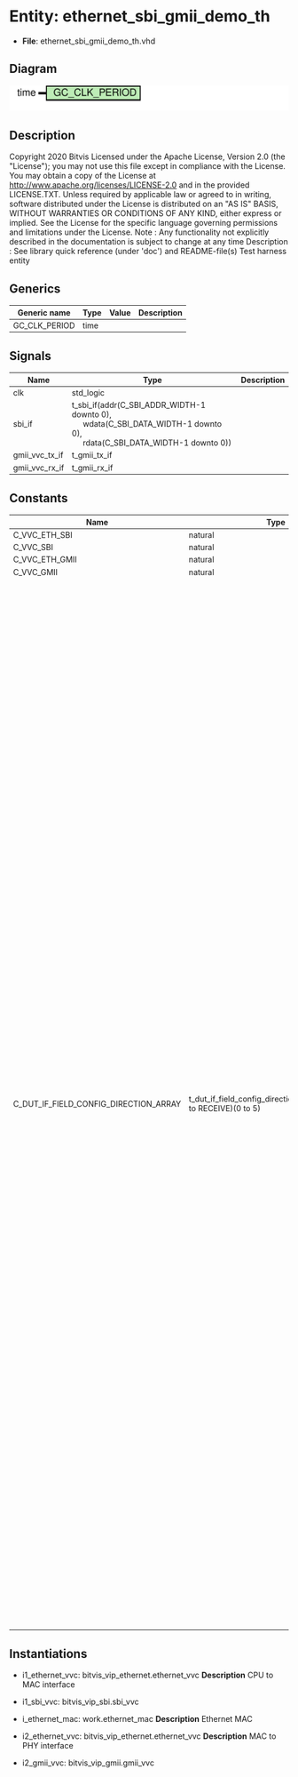 # Entity: ethernet_sbi_gmii_demo_th

- **File**: ethernet_sbi_gmii_demo_th.vhd
## Diagram

![Diagram](ethernet_sbi_gmii_demo_th.svg "Diagram")
## Description

Copyright 2020 Bitvis
Licensed under the Apache License, Version 2.0 (the "License"); you may not use this file except in compliance with the License.
You may obtain a copy of the License at http://www.apache.org/licenses/LICENSE-2.0 and in the provided LICENSE.TXT.
Unless required by applicable law or agreed to in writing, software distributed under the License is distributed on
an "AS IS" BASIS, WITHOUT WARRANTIES OR CONDITIONS OF ANY KIND, either express or implied.
See the License for the specific language governing permissions and limitations under the License.
Note : Any functionality not explicitly described in the documentation is subject to change at any time
Description : See library quick reference (under 'doc') and README-file(s)
Test harness entity
## Generics

| Generic name  | Type | Value | Description |
| ------------- | ---- | ----- | ----------- |
| GC_CLK_PERIOD | time |       |             |
## Signals

| Name           | Type                                                                                                                                                                                                                                                              | Description |
| -------------- | ----------------------------------------------------------------------------------------------------------------------------------------------------------------------------------------------------------------------------------------------------------------- | ----------- |
| clk            | std_logic                                                                                                                                                                                                                                                         |             |
| sbi_if         | t_sbi_if(addr(C_SBI_ADDR_WIDTH-1 downto 0),<br><span style="padding-left:20px">                                    wdata(C_SBI_DATA_WIDTH-1 downto 0),<br><span style="padding-left:20px">                                    rdata(C_SBI_DATA_WIDTH-1 downto 0)) |             |
| gmii_vvc_tx_if | t_gmii_tx_if                                                                                                                                                                                                                                                      |             |
| gmii_vvc_rx_if | t_gmii_rx_if                                                                                                                                                                                                                                                      |             |
## Constants

| Name                                  | Type                                                               | Value                                                                                                                                                                                                                                                                                                                                                                                                                                                                                                                                                                                                                                                                                                                                                                                                                                                                                                                                                                                                                                                                                                                                                                                                                                                                                                                                                                                                                                                                                                                                                                                                                                                                                                                                                                                                                                                                                                                                                                                                                                                                                                                                                                                                                                                                                                                                                                                                                                                                                                                                                                                                                                                                                                                                                                                                                                                                                                                                                                                                                                                                                                                                                                                                                                                                                                                                                                                                                                                                                                                                                                                                                                                                                                                                                                                                                                                                                                                                                                                                                                                                                                                                                                                                                                                                                                                                                                                                                                                                                                                           | Description                                                                                         |
| ------------------------------------- | ------------------------------------------------------------------ | ------------------------------------------------------------------------------------------------------------------------------------------------------------------------------------------------------------------------------------------------------------------------------------------------------------------------------------------------------------------------------------------------------------------------------------------------------------------------------------------------------------------------------------------------------------------------------------------------------------------------------------------------------------------------------------------------------------------------------------------------------------------------------------------------------------------------------------------------------------------------------------------------------------------------------------------------------------------------------------------------------------------------------------------------------------------------------------------------------------------------------------------------------------------------------------------------------------------------------------------------------------------------------------------------------------------------------------------------------------------------------------------------------------------------------------------------------------------------------------------------------------------------------------------------------------------------------------------------------------------------------------------------------------------------------------------------------------------------------------------------------------------------------------------------------------------------------------------------------------------------------------------------------------------------------------------------------------------------------------------------------------------------------------------------------------------------------------------------------------------------------------------------------------------------------------------------------------------------------------------------------------------------------------------------------------------------------------------------------------------------------------------------------------------------------------------------------------------------------------------------------------------------------------------------------------------------------------------------------------------------------------------------------------------------------------------------------------------------------------------------------------------------------------------------------------------------------------------------------------------------------------------------------------------------------------------------------------------------------------------------------------------------------------------------------------------------------------------------------------------------------------------------------------------------------------------------------------------------------------------------------------------------------------------------------------------------------------------------------------------------------------------------------------------------------------------------------------------------------------------------------------------------------------------------------------------------------------------------------------------------------------------------------------------------------------------------------------------------------------------------------------------------------------------------------------------------------------------------------------------------------------------------------------------------------------------------------------------------------------------------------------------------------------------------------------------------------------------------------------------------------------------------------------------------------------------------------------------------------------------------------------------------------------------------------------------------------------------------------------------------------------------------------------------------------------------------------------------------------------------------------------------------------- | --------------------------------------------------------------------------------------------------- |
| C_VVC_ETH_SBI                         | natural                                                            |  1                                                                                                                                                                                                                                                                                                                                                                                                                                                                                                                                                                                                                                                                                                                                                                                                                                                                                                                                                                                                                                                                                                                                                                                                                                                                                                                                                                                                                                                                                                                                                                                                                                                                                                                                                                                                                                                                                                                                                                                                                                                                                                                                                                                                                                                                                                                                                                                                                                                                                                                                                                                                                                                                                                                                                                                                                                                                                                                                                                                                                                                                                                                                                                                                                                                                                                                                                                                                                                                                                                                                                                                                                                                                                                                                                                                                                                                                                                                                                                                                                                                                                                                                                                                                                                                                                                                                                                                                                                                                                                                              |                                                                                                     |
| C_VVC_SBI                             | natural                                                            |  1                                                                                                                                                                                                                                                                                                                                                                                                                                                                                                                                                                                                                                                                                                                                                                                                                                                                                                                                                                                                                                                                                                                                                                                                                                                                                                                                                                                                                                                                                                                                                                                                                                                                                                                                                                                                                                                                                                                                                                                                                                                                                                                                                                                                                                                                                                                                                                                                                                                                                                                                                                                                                                                                                                                                                                                                                                                                                                                                                                                                                                                                                                                                                                                                                                                                                                                                                                                                                                                                                                                                                                                                                                                                                                                                                                                                                                                                                                                                                                                                                                                                                                                                                                                                                                                                                                                                                                                                                                                                                                                              |                                                                                                     |
| C_VVC_ETH_GMII                        | natural                                                            |  2                                                                                                                                                                                                                                                                                                                                                                                                                                                                                                                                                                                                                                                                                                                                                                                                                                                                                                                                                                                                                                                                                                                                                                                                                                                                                                                                                                                                                                                                                                                                                                                                                                                                                                                                                                                                                                                                                                                                                                                                                                                                                                                                                                                                                                                                                                                                                                                                                                                                                                                                                                                                                                                                                                                                                                                                                                                                                                                                                                                                                                                                                                                                                                                                                                                                                                                                                                                                                                                                                                                                                                                                                                                                                                                                                                                                                                                                                                                                                                                                                                                                                                                                                                                                                                                                                                                                                                                                                                                                                                                              |                                                                                                     |
| C_VVC_GMII                            | natural                                                            |  2                                                                                                                                                                                                                                                                                                                                                                                                                                                                                                                                                                                                                                                                                                                                                                                                                                                                                                                                                                                                                                                                                                                                                                                                                                                                                                                                                                                                                                                                                                                                                                                                                                                                                                                                                                                                                                                                                                                                                                                                                                                                                                                                                                                                                                                                                                                                                                                                                                                                                                                                                                                                                                                                                                                                                                                                                                                                                                                                                                                                                                                                                                                                                                                                                                                                                                                                                                                                                                                                                                                                                                                                                                                                                                                                                                                                                                                                                                                                                                                                                                                                                                                                                                                                                                                                                                                                                                                                                                                                                                                              |                                                                                                     |
| C_DUT_IF_FIELD_CONFIG_DIRECTION_ARRAY | t_dut_if_field_config_direction_array(TRANSMIT to RECEIVE)(0 to 5) |      (TRANSMIT => (0 => (dut_address => C_ETH_ADDR_INVALID,<br><span style="padding-left:20px">  dut_address_increment => 0,<br><span style="padding-left:20px"> data_width => C_SBI_DATA_WIDTH,<br><span style="padding-left:20px"> use_field => false,<br><span style="padding-left:20px"> field_description => "TX Preamble and SFD"),<br><span style="padding-left:20px">                   1 => (dut_address => C_ETH_ADDR_MAC_DEST,<br><span style="padding-left:20px"> dut_address_increment => 0,<br><span style="padding-left:20px"> data_width => C_SBI_DATA_WIDTH,<br><span style="padding-left:20px"> use_field => true,<br><span style="padding-left:20px">  field_description => "TX MAC destination "),<br><span style="padding-left:20px">                   2 => (dut_address => C_ETH_ADDR_MAC_SRC,<br><span style="padding-left:20px">  dut_address_increment => 0,<br><span style="padding-left:20px"> data_width => C_SBI_DATA_WIDTH,<br><span style="padding-left:20px"> use_field => true,<br><span style="padding-left:20px">  field_description => "TX MAC source      "),<br><span style="padding-left:20px">                   3 => (dut_address => C_ETH_ADDR_PAY_LEN,<br><span style="padding-left:20px">  dut_address_increment => 0,<br><span style="padding-left:20px"> data_width => C_SBI_DATA_WIDTH,<br><span style="padding-left:20px"> use_field => true,<br><span style="padding-left:20px">  field_description => "TX payload length  "),<br><span style="padding-left:20px">                   4 => (dut_address => C_ETH_ADDR_PAYLOAD,<br><span style="padding-left:20px">  dut_address_increment => 0,<br><span style="padding-left:20px"> data_width => C_SBI_DATA_WIDTH,<br><span style="padding-left:20px"> use_field => true,<br><span style="padding-left:20px">  field_description => "TX payload         "),<br><span style="padding-left:20px">                   5 => (dut_address => C_ETH_ADDR_INVALID,<br><span style="padding-left:20px">  dut_address_increment => 0,<br><span style="padding-left:20px"> data_width => C_SBI_DATA_WIDTH,<br><span style="padding-left:20px"> use_field => false,<br><span style="padding-left:20px"> field_description => "TX FCS             ")),<br><span style="padding-left:20px">     RECEIVE =>   (0 => (dut_address => C_ETH_ADDR_INVALID,<br><span style="padding-left:20px">  dut_address_increment => 0,<br><span style="padding-left:20px"> data_width => C_SBI_DATA_WIDTH,<br><span style="padding-left:20px"> use_field => true,<br><span style="padding-left:20px">  field_description => "RX NOT USING ADDR  "),<br><span style="padding-left:20px">                   1 => (dut_address => C_ETH_ADDR_INVALID,<br><span style="padding-left:20px">  dut_address_increment => 0,<br><span style="padding-left:20px"> data_width => C_SBI_DATA_WIDTH,<br><span style="padding-left:20px"> use_field => true,<br><span style="padding-left:20px">  field_description => "RX NOT USING ADDR  "),<br><span style="padding-left:20px">                   2 => (dut_address => C_ETH_ADDR_INVALID,<br><span style="padding-left:20px">  dut_address_increment => 0,<br><span style="padding-left:20px"> data_width => C_SBI_DATA_WIDTH,<br><span style="padding-left:20px"> use_field => true,<br><span style="padding-left:20px">  field_description => "RX NOT USING ADDR  "),<br><span style="padding-left:20px">                   3 => (dut_address => C_ETH_ADDR_INVALID,<br><span style="padding-left:20px">  dut_address_increment => 0,<br><span style="padding-left:20px"> data_width => C_SBI_DATA_WIDTH,<br><span style="padding-left:20px"> use_field => true,<br><span style="padding-left:20px">  field_description => "RX NOT USING ADDR  "),<br><span style="padding-left:20px">                   4 => (dut_address => C_ETH_ADDR_INVALID,<br><span style="padding-left:20px">  dut_address_increment => 0,<br><span style="padding-left:20px"> data_width => C_SBI_DATA_WIDTH,<br><span style="padding-left:20px"> use_field => true,<br><span style="padding-left:20px">  field_description => "RX NOT USING ADDR  "),<br><span style="padding-left:20px">                   5 => (dut_address => C_ETH_ADDR_INVALID,<br><span style="padding-left:20px">  dut_address_increment => 0,<br><span style="padding-left:20px"> data_width => C_SBI_DATA_WIDTH,<br><span style="padding-left:20px"> use_field => true,<br><span style="padding-left:20px">  field_description => "RX NOT USING ADDR  "))     ) | Configuration for the Ethernet MAC field addresses (only applicable for SBI, use default for GMII). |
## Instantiations

- i1_ethernet_vvc: bitvis_vip_ethernet.ethernet_vvc
**Description**
CPU to MAC interface

- i1_sbi_vvc: bitvis_vip_sbi.sbi_vvc
- i_ethernet_mac: work.ethernet_mac
**Description**
Ethernet MAC

- i2_ethernet_vvc: bitvis_vip_ethernet.ethernet_vvc
**Description**
MAC to PHY interface

- i2_gmii_vvc: bitvis_vip_gmii.gmii_vvc
